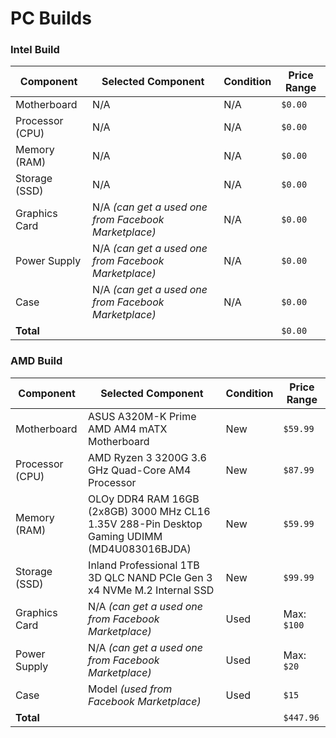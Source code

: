 # PC Builds

### Intel Build

| Component       | Selected Component                                     | Condition | Price Range |
| --------------- | ---------------------------------------------------- | --------- | ----------- |
| Motherboard     | N/A                                                  | N/A       | `$0.00`     |
| Processor (CPU) | N/A                                                  | N/A       | `$0.00`     |
| Memory (RAM)    | N/A                                                  | N/A       | `$0.00`     |
| Storage (SSD)   | N/A                                                  | N/A       | `$0.00`     |
| Graphics Card   | N/A _(can get a used one from Facebook Marketplace)_ | N/A       | `$0.00`     |
| Power Supply    | N/A _(can get a used one from Facebook Marketplace)_ | N/A       | `$0.00`     |
| Case            | N/A _(can get a used one from Facebook Marketplace)_ | N/A       | `$0.00`     |
| **Total**       |                                                      |           | `$0.00`     |

### AMD Build

| Component       | Selected Component                                                                             | Condition | Price Range |
| --------------- | -------------------------------------------------------------------------------------------- | --------- | ----------- |
| Motherboard     | ASUS A320M-K Prime AMD AM4 mATX Motherboard                                                  | New       | `$59.99`    |
| Processor (CPU) | AMD Ryzen 3 3200G 3.6 GHz Quad-Core AM4 Processor                                            | New       | `$87.99`    |
| Memory (RAM)    | OLOy DDR4 RAM 16GB (2x8GB) 3000 MHz CL16 1.35V 288-Pin Desktop Gaming UDIMM (MD4U083016BJDA) | New       | `$59.99`    |
| Storage (SSD)   | Inland Professional 1TB 3D QLC NAND PCIe Gen 3 x4 NVMe M.2 Internal SSD                      | New       | `$99.99`    |
| Graphics Card   | N/A _(can get a used one from Facebook Marketplace)_                                         | Used      | Max: `$100` |
| Power Supply    | N/A _(can get a used one from Facebook Marketplace)_                                         | Used      | Max: `$20`  |
| Case            | Model _(used from Facebook Marketplace)_                                         | Used      | `$15` |
| **Total**       |                                                                                              |           | `$447.96`   |
